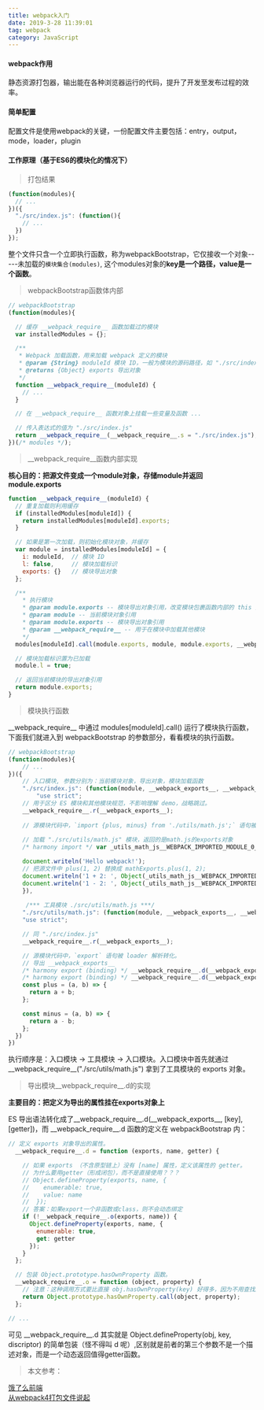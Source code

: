 ```yaml
---
title: webpack入门
date: 2019-3-28 11:39:01
tag: webpack
category: JavaScript
---
```


#### webpack作用

静态资源打包器，输出能在各种浏览器运行的代码，提升了开发至发布过程的效率。

#### 简单配置

配置文件是使用webpack的关键，一份配置文件主要包括：entry，output，mode，loader，plugin

#### 工作原理（基于ES6的模块化的情况下）

> 打包结果

```javascript
(function(modules){
  // ...
})({
  "./src/index.js": (function(){
    // ...
  })
});
```

整个文件只含一个立即执行函数，称为webpackBootstrap，它仅接收一个对象-----未加载的`模块集合(modules)`, 这个modules对象的**key是一个路径，value是一个函数**。

> webpackBootstrap函数体内部

```javascript
// webpackBootstrap
(function(modules){

  // 缓存 __webpack_require__ 函数加载过的模块
  var installedModules = {};

  /**
   * Webpack 加载函数，用来加载 webpack 定义的模块
   * @param {String} moduleId 模块 ID，一般为模块的源码路径，如 "./src/index.js"
   * @returns {Object} exports 导出对象
   */
  function __webpack_require__(moduleId) {
    // ...
  }

  // 在 __webpack_require__ 函数对象上挂载一些变量及函数 ...

  // 传入表达式的值为 "./src/index.js"
  return __webpack_require__(__webpack_require__.s = "./src/index.js");
})(/* modules */);
```

> __webpack_require__函数内部实现

**核心目的：把源文件变成一个module对象，存储module并返回module.exports**

```javascript
function __webpack_require__(moduleId) {
  // 重复加载则利用缓存
  if (installedModules[moduleId]) {
    return installedModules[moduleId].exports;
  }

  // 如果是第一次加载，则初始化模块对象，并缓存
  var module = installedModules[moduleId] = {
    i: moduleId,  // 模块 ID
    l: false,     // 模块加载标识
    exports: {}   // 模块导出对象
  };

  /**
    * 执行模块
    * @param module.exports -- 模块导出对象引用，改变模块包裹函数内部的 this 指向(充当this)
    * @param module -- 当前模块对象引用
    * @param module.exports -- 模块导出对象引用
    * @param __webpack_require__ -- 用于在模块中加载其他模块
    */
  modules[moduleId].call(module.exports, module, module.exports, __webpack_require__);

  // 模块加载标识置为已加载
  module.l = true;

  // 返回当前模块的导出对象引用
  return module.exports;
}
```

> 模块执行函数

\_\_webpack_require__ 中通过 modules[moduleId].call() 运行了模块执行函数，下面我们就进入到 webpackBootstrap 的参数部分，看看模块的执行函数。

```javascript
// webpackBootstrap
(function(modules){
    // ...
})({
    // 入口模块, 参数分别为：当前模块对象，导出对象，模块加载函数
    "./src/index.js": (function(module, __webpack_exports__, __webpack_require__){
        "use strict";
    // 用于区分 ES 模块和其他模块规范，不影响理解 demo，战略跳过。
    __webpack_require__.r(__webpack_exports__);
    
    // 源模块代码中，`import {plus, minus} from './utils/math.js';` 语句被 loader 解析转化。
    
    // 加载 "./src/utils/math.js" 模块，返回的是math.js的exports对象
    /* harmony import */ var _utils_math_js__WEBPACK_IMPORTED_MODULE_0__ = __webpack_require__(/*! ./utils/math.js */ "./src/utils/math.js");

    document.writeln('Hello webpack!');
    // 把源文件中 plus(1, 2) 替换成 mathExports.plus(1, 2);
    document.writeln('1 + 2: ', Object(_utils_math_js__WEBPACK_IMPORTED_MODULE_0__["plus"])(1, 2));
    document.writeln('1 - 2: ', Object(_utils_math_js__WEBPACK_IMPORTED_MODULE_0__["minus"])(1, 2));
    }),
    
     /*** 工具模块 ./src/utils/math.js ***/
    "./src/utils/math.js": (function(module, __webpack_exports__, __webpack_require__) {
    "use strict";

    // 同 "./src/index.js"
    __webpack_require__.r(__webpack_exports__);

    // 源模块代码中，`export` 语句被 loader 解析转化。
    // 导出 __webpack_exports__
    /* harmony export (binding) */ __webpack_require__.d(__webpack_exports__, "plus", function() { return plus; });
    /* harmony export (binding) */ __webpack_require__.d(__webpack_exports__, "minus", function() { return minus; });
    const plus = (a, b) => {
      return a + b;
    };

    const minus = (a, b) => {
      return a - b;
    };
  })
})

```

执行顺序是：入口模块 -> 工具模块 -> 入口模块。入口模块中首先就通过 \_\_webpack_require__("./src/utils/math.js") 拿到了工具模块的 exports 对象。

> 导出模块__webpack_require__.d的实现

**主要目的：把定义为导出的属性挂在exports对象上**

ES 导出语法转化成了\_\_webpack_require__.d(\_\_webpack_exports__, [key], [getter])，而 \_\_webpack_require__.d 函数的定义在 webpackBootstrap 内：

```javascript
// 定义 exports 对象导出的属性。
  __webpack_require__.d = function (exports, name, getter) {

    // 如果 exports （不含原型链上）没有 [name] 属性，定义该属性的 getter。
    // 为什么要用getter（形成闭包），而不是直接使用？？？
    // Object.defineProperty(exports, name, {
    //    enumerable: true,
    //    value: name
    //  });
    // 答案：如果export一个非函数或class，则不会动态绑定
    if (!__webpack_require__.o(exports, name)) {
      Object.defineProperty(exports, name, {
        enumerable: true,
        get: getter
      });
    }
  };

  // 包装 Object.prototype.hasOwnProperty 函数。
  __webpack_require__.o = function (object, property) {
    // 注意：这种调用方式要比直接 obj.hasOwnProperty(key) 好得多，因为不用查找原型链
    return Object.prototype.hasOwnProperty.call(object, property);
  };

// ...
```

可见 \_\_webpack_require__.d 其实就是 Object.defineProperty(obj, key, discriptor) 的简单包装（怪不得叫 d 呢）,区别就是前者的第三个参数不是一个描述对象，而是一个动态返回值得getter函数。




> 本文参考：

[饿了么前端](https://zhuanlan.zhihu.com/p/52826586)     
[从webpack4打包文件说起](https://cloud.tencent.com/developer/article/1172453)
